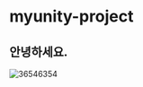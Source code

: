 # myunity-project

## 안녕하세요.

![36546354](https://github.com/sf0wolf/myunity-project/assets/25236588/347c590e-67ab-4e53-9f2f-381fa95e3d2d)
